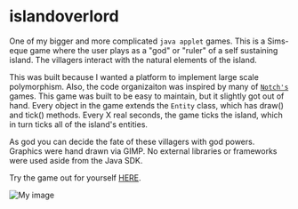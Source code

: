 islandoverlord
==============

One of my bigger and more complicated `java applet` games. This is a Sims-eque game where the user plays as a "god" or "ruler" of a self sustaining island. The villagers interact with the natural elements of the island. 

This was built because I wanted a platform to implement large scale polymorphism. Also, the code organizaiton was inspired by many of [`Notch's`](https://mojang.com/notch/) games. This game was built to be easy to maintain, but it slightly got out of hand. Every object in the game extends the `Entity` class, which has draw() and tick() methods. Every X real seconds, the game ticks the island, which in turn ticks all of the island's entities. 

As god you can decide the fate of these villagers with god powers. Graphics were hand drawn via GIMP. No external libraries or frameworks were used aside from the Java SDK.

Try the game out for yourself [HERE](http://codelucas.com/pages/island-overlord.html).


![My image](http://i1145.photobucket.com/albums/o516/lukepop/da522032.png)
